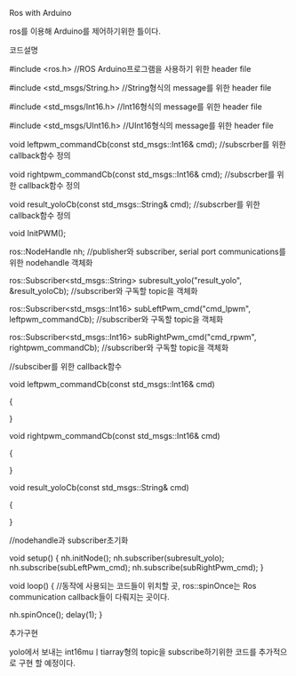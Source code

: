 Ros with Arduino

ros를 이용해 Arduino를 제어하기위한 틀이다.


코드설명


#include <ros.h> //ROS Arduino프로그램을 사용하기 위한 header file



#include <std_msgs/String.h> //String형식의 message를 위한 header file



#include <std_msgs/Int16.h> //Int16형식의 message를 위한 header file



#include <std_msgs/UInt16.h> //UInt16형식의 message를 위한 header file

void leftpwm_commandCb(const std_msgs::Int16& cmd); //subscrber를 위한 callback함수 정의

void rightpwm_commandCb(const std_msgs::Int16& cmd); //subscrber를 위한 callback함수 정의

void result_yoloCb(const std_msgs::String& cmd); //subscrber를 위한 callback함수 정의

void InitPWM();

ros::NodeHandle nh; //publisher와 subscriber, serial port communications를 위한 nodehandle 객체화

ros::Subscriber<std_msgs::String> subresult_yolo("result_yolo", &result_yoloCb); //subscriber와 구독할 topic을 객체화

ros::Subscriber<std_msgs::Int16> subLeftPwm_cmd("cmd_lpwm", leftpwm_commandCb); //subscriber와 구독할 topic을 객체화

ros::Subscriber<std_msgs::Int16> subRightPwm_cmd("cmd_rpwm", rightpwm_commandCb); //subscriber와 구독할 topic을 객체화

//subsciber를 위한 callback함수

void leftpwm_commandCb(const std_msgs::Int16& cmd) 

{
  
}

void rightpwm_commandCb(const std_msgs::Int16& cmd) 

{

}

void result_yoloCb(const std_msgs::String& cmd) 

{

}

//nodehandle과 subscriber초기화

void setup() { 
 nh.initNode();
 nh.subscriber(subresult_yolo);
 nh.subscribe(subLeftPwm_cmd);
 nh.subscribe(subRightPwm_cmd);
}

void loop() { //동작에 사용되는 코드들이 위치할 곳, ros::spinOnce는 Ros communication callback들이 다뤄지는 곳이다.
 
 nh.spinOnce();
 delay(1);
}


추가구현

yolo에서 보내는 int16muㅣtiarray형의 topic을 subscribe하기위한 코드를 추가적으로 구현 할 예정이다.
